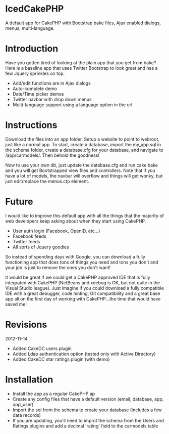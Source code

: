 IcedCakePHP
===========

A default app for CakePHP with Bootstrap bake files, Ajax enabled dialogs, menus, multi-language.

Introduction
============

Have you gotten tired of looking at the plain app that you get from bake?  Here is a baseline app
that uses Twitter Bootstrap to look great and has a few Jquery sprinkles on top. 

- Add/edit functions are in Ajax dialogs
- Auto-complete demo
- Date/Time picker demos
- Twitter navbar with drop down menus
- Multi-language support using a language option in the url

Instructions
============

Download the files into an app folder.  Setup a website to point to webroot, just like a normal app.
To start, create a database, import the my_app.sql in the schema folder, create a database.cfg for 
your database, and navigate to /app/carmodels/.  Then behold the goodness!

Now to use your own db, just update the database.cfg and run cake bake and you will get Bootstrapped
view files and controllers.  Note that if you have a lot of models, the navbar will overflow and things
will get wonky, but just edit/replace the menus.ctp element.

Future
======

I would like to improve this default app with all the things that the majority of web developers
keep asking about when they start using CakePHP. 
 
- User auth login (Facebook, OpenID, etc...)
- Facebook feeds
- Twitter feeds
- All sorts of Jquery goodies

So instead of spending days with Google, you can download a fully functioning app that does tons of
things you need and tons you don't and your job is just to remove the ones you don't want!

It would be great if we could get a CakePHP approved IDE that is fully integrated with CakePHP
(NetBeans and xdebug is OK, but not quite in the Visual Studio league).  Just imagine if you could download a fully
compatible IDE with a great debugger, code hinting, Git compatibility and a great base app all
on the first day of working with CakePHP...the time that would have saved me!

Revisions
=========

2012-11-14  
- Added CakeDC users plugin
- Added Ldap authentication option (tested only with Active Directory)
- Added CakeDC star ratings plugin (with demo)

Installation
============
- Install the app as a regular CakePHP ap
- Create any config files that have a default version (email, database, app, app_user)
- Import the sql from the schema to create your database (includes a few data records)
- If you are updating, you'll need to improt the schema from the Users and Ratings plugins and add a decimal 'rating' field to the carmodels table
